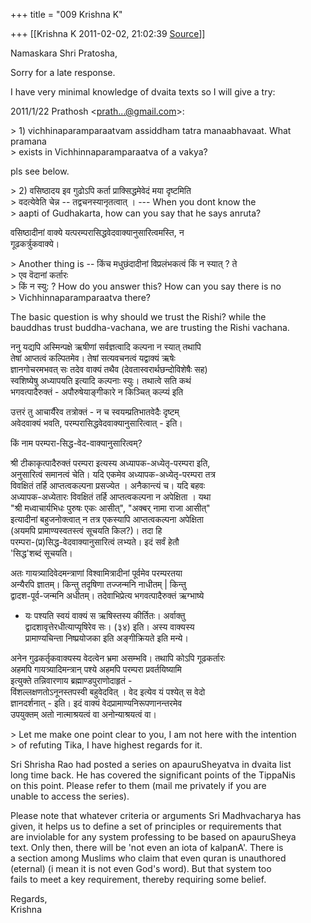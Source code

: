 +++
title = "009 Krishna K"

+++
[[Krishna K	2011-02-02, 21:02:39 [Source](https://groups.google.com/g/bvparishat/c/tLU7mvXUYkE)]]



Namaskara Shri Pratosha,

Sorry for a late response.

I have very minimal knowledge of dvaita texts so I will give a try:

2011/1/22 Prathosh \<[prath...@gmail.com]()\>:

\> 1) vichhinaparamparaatvam assiddham tatra manaabhavaat. What pramana  
\> exists in Vichhinnaparamparaatva of a vakya?

pls see below.

\> 2) वसिष्ठादय इव गुढोऽपि कर्ता प्राक्सिद्धमेवेदं मया दृष्टमिति  
\> वदत्येवेति चेन्न -- तद्वचनस्यानृतत्वात् । --- When you dont know the  
\> aapti of Gudhakarta, how can you say that he says anruta?

वसिष्ठादीनां वाक्ये यत्परम्परासिद्धवेदवाक्यानुसारित्वमस्ति, न  
गूढकर्त्रुकवाक्ये।

\> Another thing is -- किंच मधुछंदादीनां विप्रलंभकत्वं किं न स्यात् ? ते  
\> एव वॆदानां कर्तारः  
\> किं न स्यु: ? How do you answer this? How can you say there is no  
\> Vichhinnaparamparaatva there?

The basic question is why should we trust the Rishi? while the  
bauddhas trust buddha-vachana, we are trusting the Rishi vachana.

ननु यद्यपि अस्मिन्पक्षे ऋषीणां सर्वज्ञत्वादि कल्पना न स्यात् तथापि  
तेषां आप्तत्वं कल्पितमेव। तेषां सत्यवचनत्वं यद्वाक्यं ऋषेः  
ज्ञानगोचरमभवत् सः तदेव वाक्यं तथैव (देवतास्वरार्थछन्दोविशेषैः सह)  
स्वशिष्येषु अध्यापयति इत्यादि कल्पनाः स्युः। तथात्वे सति कथं  
भगवत्पादैरुक्तं - अपौरुषेयाङ्गीकारे न किञ्चित् कल्प्यं इति

उत्तरं तु आचार्यैरेव तत्रोक्तं - न च स्वयम्प्रतिभातवेदैः दृष्टम्  
अवेदवाक्यं भवति, परम्परासिद्धवेदवाक्यानुसारित्वात् - इति।

किं नाम परम्परा-सिद्ध-वेद-वाक्यानुसारित्वम्‌?

श्री टीकाकृत्पादैरुक्तं परम्परा इत्यस्य अध्यापक-अध्येतृ-परम्परा इति,  
अनुसारित्वं समानत्वं चेति। यदि एकमेव अध्यापक-अध्येतृ-परम्परा तत्र  
विवक्षितं तर्हि आप्तत्वकल्पना प्रसज्येत । अनैकान्त्यं च। यदि बहवः  
अध्यापक-अध्येतारः विवक्षितं तर्हि आप्तत्वकल्पना न अपेक्षिता । यथा  
"श्री मध्वाचार्यभिधः पुरुषः एकः आसीत्", "अक्बर्‌ नामा राजा आसीत्‌"  
इत्यादीनां बहुजनोक्त्वात् न तत्र एकस्यापि आप्तत्वकल्पना अपेक्षिता  
(अयमपि प्रामाण्यस्वतस्त्वं सूचयति किल?)। तदा हि  
परम्परा-(प्र)सिद्ध-वेदवाक्यानुसारित्वं लभ्यते। इदं सर्वं हेतौ  
'सिद्ध'शब्दं सूचयति।

अतः गायत्र्यादिवेदमन्त्राणां विश्वामित्रादीनां पूर्वमेव परम्परतया  
अन्यैरपि ज्ञातम्‌। किन्तु तदृषिणा तज्जन्मनि नाधीतम्‌ \| किन्तु  
द्वादश-पूर्व-जन्मनि अधीतम्‌। तदेवाभिप्रेत्य भगवत्पादैरुक्तं ऋग्भाष्ये  
- यः पश्यति स्वयं वाक्यं स ऋषिस्तस्य कीर्तितः। अर्वाक्तु  
द्वादशावृत्तेरधीत्याप्यृषिरेव सः। (३४) इति। अस्य वाक्यस्य  
प्रामाण्यचिन्ता निष्प्रयोजका इति अङ्गीक्रियते इति मन्ये।

अनेन गुढकर्तृकवाक्यस्य वेदत्वेन भ्रमा असम्भवि। तथापि कोऽपि गूढकर्तारः  
अहमपि गायत्र्यादिमन्त्रान् पश्ये अहमपि परम्परा प्रवर्तयिष्यामि  
इत्युक्ते तन्निवारणाय ब्रह्माण्डपुराणोदाहृतं -  
विंशल्लक्षणतोऽनूनस्तपस्वी बहुवेदवित्‌ । वेद इत्येव यं पश्येत्‌ स वेदो  
ज्ञानदर्शनात्‌ - इति। इदं वाक्यं वेदप्रामाण्यनिरूपणानन्तरमेव  
उपयुक्तम्‌ अतो नात्माश्रयत्वं वा अनोन्याश्रयत्वं वा।

\> Let me make one point clear to you, I am not here with the intention  
\> of refuting Tika, I have highest regards for it.

Sri Shrisha Rao had posted a series on apauruSheyatva in dvaita list  
long time back. He has covered the significant points of the TippaNis  
on this point. Please refer to them (mail me privately if you are  
unable to access the series).

Please note that whatever criteria or arguments Sri Madhvacharya has  
given, it helps us to define a set of principles or requirements that  
are inviolable for any system professing to be based on apauruSheya  
text. Only then, there will be 'not even an iota of kalpanA'. There is  
a section among Muslims who claim that even quran is unauthored  
(eternal) (i mean it is not even God's word). But that system too  
fails to meet a key requirement, thereby requiring some belief.

Regards,  
Krishna  

